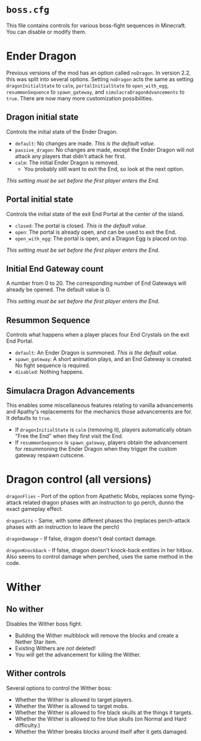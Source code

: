 # `boss.cfg`

This file contains controls for various boss-fight sequences in Minecraft. You can disable or modify them.

# Ender Dragon

Previous versions of the mod has an option called `noDragon`. In version 2.2, this was split into several options. Setting `noDragon` acts the same as setting `dragonInitialState` to `calm`, `portalInitialState` to `open_with_egg`, `resummonSequence` to `spawn_gateway`, and `simulacraDragonAdvancements` to `true`. There are now many more customization possibilities.

## Dragon initial state

Controls the initial state of the Ender Dragon.

* `default`: No changes are made. *This is the default value.*
* `passive_dragon`: No changes are made, except the Ender Dragon will not attack any players that didn't attack her first.
* `calm`: The initial Ender Dragon is removed. 
  * You probably still want to exit the End, so look at the next option.

*This setting must be set before the first player enters the End.*

## Portal initial state

Controls the initial state of the exit End Portal at the center of the island.

* `closed`: The portal is closed. *This is the default value.*
* `open`: The portal is already open, and can be used to exit the End.
* `open_with_egg`: The portal is open, and a Dragon Egg is placed on top.

*This setting must be set before the first player enters the End.*

## Initial End Gateway count

A number from 0 to 20. The corresponding number of End Gateways will already be opened. The default value is 0.

*This setting must be set before the first player enters the End.*

## Resummon Sequence

Controls what happens when a player places four End Crystals on the exit End Portal.

* `default`: An Ender Dragon is summoned. *This is the default value.*
* `spawn_gateway`: A short animation plays, and an End Gateway is created. No fight sequence is required.
* `disabled`: Nothing happens.

## Simulacra Dragon Advancements

This enables some miscellaneous features relating to vanilla advancements and Apathy's replacements for the mechanics those advancements are for. It defaults to `true`.

* If `dragonInitialState` is `calm` (removing it), players automatically obtain "Free the End" when they first visit the End.
* If `resummonSequence` is `spawn_gateway`, players obtain the advancement for resummoning the Ender Dragon when they trigger the custom gateway respawn cutscene.

# Dragon control (all versions)

`dragonFlies` - Port of the option from Apathetic Mobs, replaces some flying-attack related dragon phases with an instruction to go perch, dunno the exact gameplay effect.

`dragonSits` - Same, with some different phases tho (replaces perch-attack phases with an instruction to leave the perch)

`dragonDamage` - If false, dragon doesn't deal contact damage.

`dragonKnockback` - If false, dragon doesn't knock-back entities in her hitbox. Also seems to control damage when perched, uses the same method in the code.

# Wither

## No wither

Disables the Wither boss fight.

* Building the Wither multiblock will remove the blocks and create a Nether Star item.
* Existing Withers are *not* deleted!
* You will get the advancement for killing the Wither.

## Wither controls

Several options to control the Wither boss:

* Whether the Wither is allowed to target players.
* Whether the Wither is allowed to target mobs.
* Whether the Wither is allowed to fire black skulls at the things it targets.
* Whether the Wither is allowed to fire blue skulls (on Normal and Hard difficulty.)
* Whether the Wither breaks blocks around itself after it gets damaged.